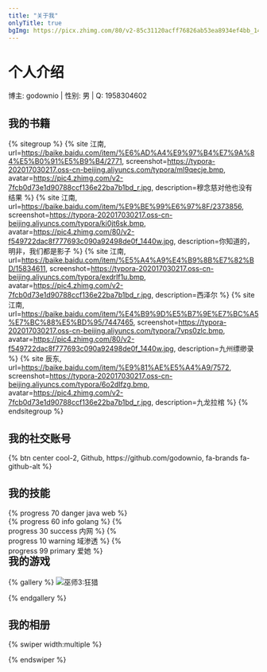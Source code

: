 ```yaml
---
title: "关于我"
onlyTitle: true
bgImg: https://picx.zhimg.com/80/v2-85c31120acff76826ab53ea8934ef4bb_1440w.webp
---
```


# 个人介绍

博主: godownio | 性别: 男 | Q: 1958304602



## 我的书籍
{% sitegroup %}
    {% site 江南, url=https://baike.baidu.com/item/%E6%AD%A4%E9%97%B4%E7%9A%84%E5%B0%91%E5%B9%B4/2771, screenshot=https://typora-202017030217.oss-cn-beijing.aliyuncs.com/typora/ml9qecje.bmp, avatar=https://pic4.zhimg.com/v2-7fcb0d73e1d90788ccf136e22ba7b1bd_r.jpg, description=穆念慈对他也没有结果 %}
    {% site 江南, url=https://baike.baidu.com/item/%E9%BE%99%E6%97%8F/2373856, screenshot=https://typora-202017030217.oss-cn-beijing.aliyuncs.com/typora/ki0jt6sk.bmp, avatar=https://pic4.zhimg.com/80/v2-f549722dac8f777693c090a92498de0f_1440w.jpg, description=你知道的，明非，我们都是影子 %}
    {% site 江南, url=https://baike.baidu.com/item/%E5%A4%A9%E4%B9%8B%E7%82%BD/15834611, screenshot=https://typora-202017030217.oss-cn-beijing.aliyuncs.com/typora/exdrlf1u.bmp, avatar=https://pic4.zhimg.com/v2-7fcb0d73e1d90788ccf136e22ba7b1bd_r.jpg, description=西泽尔 %}
    {% site 江南, url=https://baike.baidu.com/item/%E4%B9%9D%E5%B7%9E%E7%BC%A5%E7%BC%88%E5%BD%95/7447465, screenshot=https://typora-202017030217.oss-cn-beijing.aliyuncs.com/typora/7vps0zlc.bmp, avatar=https://pic4.zhimg.com/80/v2-f549722dac8f777693c090a92498de0f_1440w.jpg, description=九州缥缈录 %}
    {% site 辰东, url=https://baike.baidu.com/item/%E9%81%AE%E5%A4%A9/7572, screenshot=https://typora-202017030217.oss-cn-beijing.aliyuncs.com/typora/6o2dlfzg.bmp, avatar=https://pic4.zhimg.com/v2-7fcb0d73e1d90788ccf136e22ba7b1bd_r.jpg, description=九龙拉棺 %}
{% endsitegroup %}

## 我的社交账号
<div style="display: flex;">
{% btn center cool-2, Github, https://github.com/godownio, fa-brands fa-github-alt %}
</div>

## 我的技能

<div style="display: grid;
  grid-template-columns: 50% 50%;
  grid-template-rows: 30px 30px;
  grid-column-gap: 20px">
{% progress 70 danger java web %}
{% progress 60 info golang %}
{% progress 30 success 内网 %}
{% progress 10 warning 域渗透 %}
{% progress 99 primary 爱她 %}
</div>



## 我的游戏

{% gallery %}
![巫师3:狂猎](https://typora-202017030217.oss-cn-beijing.aliyuncs.com/typora/l7yjpemh.bmp)

{% endgallery %}

## 我的相册

{% swiper width:multiple %}


{% endswiper %}

